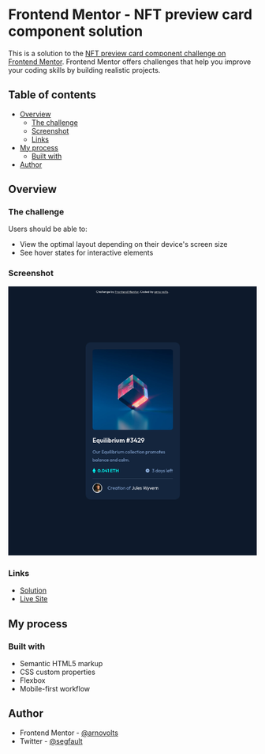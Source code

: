 # Frontend Mentor - NFT preview card component solution

This is a solution to the [NFT preview card component challenge on Frontend Mentor](https://www.frontendmentor.io/challenges/nft-preview-card-component-SbdUL_w0U). Frontend Mentor offers challenges that help you improve your coding skills by building realistic projects. 

## Table of contents

- [Overview](#overview)
  - [The challenge](#the-challenge)
  - [Screenshot](#screenshot)
  - [Links](#links)
- [My process](#my-process)
  - [Built with](#built-with)
- [Author](#author)


## Overview

### The challenge

Users should be able to:

- View the optimal layout depending on their device's screen size
- See hover states for interactive elements

### Screenshot

![](https://github.com/arnovolts/nft-preview-card-component/blob/master/assets/images/nft-preview-card-component.png)

### Links

- [Solution](https://www.frontendmentor.io/solutions/nft-card-component-updated-with-active-states-s8cbM7Y9l)
- [Live Site](http://nft-preview-card-component-inky.vercel.app/)

## My process

### Built with

- Semantic HTML5 markup
- CSS custom properties
- Flexbox
- Mobile-first workflow

## Author

- Frontend Mentor - [@arnovolts](https://www.frontendmentor.io/profile/arnovolts)
- Twitter - [@segfault](https://twitter.com/segfaullt)

